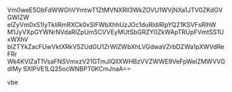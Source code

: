 Vm0weE5GbFdWWGhVYmtwT1ZtMVNXRll3WkZOVU1WVjNXa1JTV0ZKdGVGWlZW
elZyVm0xS1IyTkliRmRXCk0xSlFWbXhhUzJOc1duRldiRlpYQ21KSVFsRlhW
M1JyVXpGYWNrNVdaRlZpUm5CVVEyMUtSbGRZY0ZkWApTRUpFVmtSS1UxWXhV
blZTYkZacFUwVktXRkV5ZUdGU1ZrWlZWbXhLVGdwaVZrbDZWa1pXWVdReFRr
Wk4KVlZaT1VsaFNSVmxzV21GTmJIQllXWHBzVVZWWE9VeFpWelZMWVVGdlMy
SXlPVE1LQ25ocWNBPT0KCmJnaA==

vbe